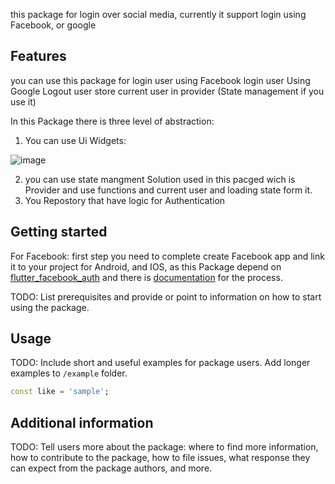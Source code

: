 <!-- 
This README describes the package. If you publish this package to pub.dev,
this README's contents appear on the landing page for your package.

For information about how to write a good package README, see the guide for
[writing package pages](https://dart.dev/guides/libraries/writing-package-pages). 

For general information about developing packages, see the Dart guide for
[creating packages](https://dart.dev/guides/libraries/create-library-packages)
and the Flutter guide for
[developing packages and plugins](https://flutter.dev/developing-packages). 
-->

this package for login over social media, currently it support login using Facebook, or google

## Features

you can use this package for
login user using Facebook
login user Using Google
Logout user
store current user in provider (State management if you use it)

In this Package there is three level of abstraction:

1. You can use Ui Widgets:


![image](https://user-images.githubusercontent.com/47584580/200312074-fedc6417-61a4-41a6-a764-eeb8e8e8da77.png)

2. you can use state mangment Solution used in this pacged wich is Provider and use functions and current user and loading state form it.
3. You Repostory that have logic for Authentication

## Getting started

For Facebook:
first step you need to complete create Facebook app and link it to your project for Android, and IOS,
as this Package depend on [flutter_facebook_auth](https://pub.dev/packages/flutter_facebook_auth)
and there is [documentation](https://facebook.meedu.app/docs/5.x.x/intro) for the process.


TODO: List prerequisites and provide or point to information on how to
start using the package.

## Usage

TODO: Include short and useful examples for package users. Add longer examples
to `/example` folder.

```dart
const like = 'sample';
```

## Additional information

TODO: Tell users more about the package: where to find more information, how to
contribute to the package, how to file issues, what response they can expect
from the package authors, and more.
